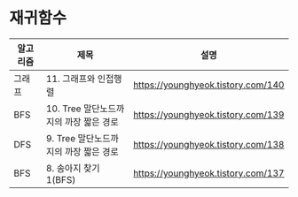# 재귀함수 
|알고리즘|제목|설명|
|------|---|---|
|그래프|11. 그래프와 인접행렬|https://younghyeok.tistory.com/140|
|BFS|10. Tree 말단노드까지의 까장 짧은 경로|https://younghyeok.tistory.com/139|
|DFS|9. Tree 말단노드까지의 까장 짧은 경로|https://younghyeok.tistory.com/138|
|BFS|8. 송아지 찾기1(BFS)|https://younghyeok.tistory.com/137|


